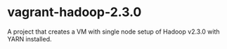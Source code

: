 vagrant-hadoop-2.3.0
====================

A project that creates a VM with single node setup of Hadoop v2.3.0 with YARN installed.
